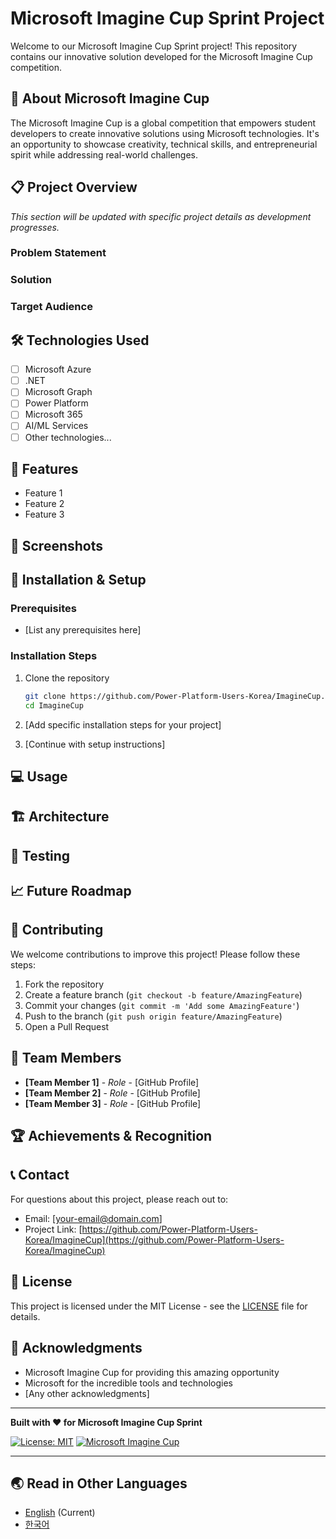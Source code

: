 # Microsoft Imagine Cup Sprint Project

Welcome to our Microsoft Imagine Cup Sprint project! This repository contains our innovative solution developed for the Microsoft Imagine Cup competition.

## 🎯 About Microsoft Imagine Cup

The Microsoft Imagine Cup is a global competition that empowers student developers to create innovative solutions using Microsoft technologies. It's an opportunity to showcase creativity, technical skills, and entrepreneurial spirit while addressing real-world challenges.

## 📋 Project Overview

<!-- Add your project description here -->
*This section will be updated with specific project details as development progresses.*

### Problem Statement
<!-- Describe the problem your project aims to solve -->

### Solution
<!-- Describe your innovative solution -->

### Target Audience
<!-- Define who will benefit from your solution -->

## 🛠️ Technologies Used

<!-- List the Microsoft technologies and tools used in your project -->
- [ ] Microsoft Azure
- [ ] .NET
- [ ] Microsoft Graph
- [ ] Power Platform
- [ ] Microsoft 365
- [ ] AI/ML Services
- [ ] Other technologies...

## 🚀 Features

<!-- List the key features of your solution -->
- Feature 1
- Feature 2
- Feature 3

## 📱 Screenshots

<!-- Add screenshots of your application here -->

## 🔧 Installation & Setup

### Prerequisites
- [List any prerequisites here]

### Installation Steps
1. Clone the repository
   ```bash
   git clone https://github.com/Power-Platform-Users-Korea/ImagineCup.git
   cd ImagineCup
   ```

2. [Add specific installation steps for your project]

3. [Continue with setup instructions]

## 💻 Usage

<!-- Provide instructions on how to use your application -->

## 🏗️ Architecture

<!-- Describe your solution's architecture -->

## 🧪 Testing

<!-- Describe how to run tests -->

## 📈 Future Roadmap

<!-- Outline future enhancements and features -->

## 🤝 Contributing

We welcome contributions to improve this project! Please follow these steps:

1. Fork the repository
2. Create a feature branch (`git checkout -b feature/AmazingFeature`)
3. Commit your changes (`git commit -m 'Add some AmazingFeature'`)
4. Push to the branch (`git push origin feature/AmazingFeature`)
5. Open a Pull Request

## 👥 Team Members

<!-- List your team members and their roles -->
- **[Team Member 1]** - *Role* - [GitHub Profile]
- **[Team Member 2]** - *Role* - [GitHub Profile]
- **[Team Member 3]** - *Role* - [GitHub Profile]

## 🏆 Achievements & Recognition

<!-- List any awards, recognitions, or milestones achieved -->

## 📞 Contact

For questions about this project, please reach out to:
- Email: [your-email@domain.com]
- Project Link: [https://github.com/Power-Platform-Users-Korea/ImagineCup](https://github.com/Power-Platform-Users-Korea/ImagineCup)

## 📄 License

This project is licensed under the MIT License - see the [LICENSE](LICENSE) file for details.

## 🙏 Acknowledgments

- Microsoft Imagine Cup for providing this amazing opportunity
- Microsoft for the incredible tools and technologies
- [Any other acknowledgments]

---

**Built with ❤️ for Microsoft Imagine Cup Sprint**

<!-- Badges -->
[![License: MIT](https://img.shields.io/badge/License-MIT-yellow.svg)](https://opensource.org/licenses/MIT)
[![Microsoft Imagine Cup](https://img.shields.io/badge/Microsoft-Imagine%20Cup-blue.svg)](https://imaginecup.microsoft.com/)

---

## 🌏 Read in Other Languages

- [English](README.md) (Current)
- [한국어](README.ko.md)